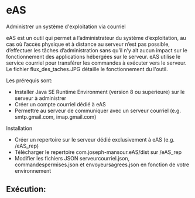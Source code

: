 # eAS
Administrer un système d'exploitation via courriel

eAS est un outil qui permet à l’administrateur du système d’exploitation, au cas où l’accès physique et à distance au serveur n’est pas possible, d’effectuer les tâches d’administration sans qu’il n’y ait aucun impact sur le fonctionnement des applications hébergées sur le serveur.
eAS utilise le service courriel pour transférer les commandes à exécuter vers le serveur. Le fichier flux_des_taches.JPG détaille le fonctionnement du l'outil.

Les prérequis sont:
- Installer Java SE Runtime Environment (version 8 ou superieure) sur le serveur à administrer
- Créer un compte courriel dédié à eAS
- Permettre au serveur de communiquer avec un serveur courriel (e.g. smtp.gmail.com, imap.gmail.com)
 
Installation
- Créer un repertoire sur le serveur dédié exclusivement à eAS (e.g. /eAS_rep)
- Télécharger le repertoire com.joseph-mansour.eAS/dist sur /eAS_rep
- Modifier les fichiers JSON serveurcourriel.json, commandespermises.json et envoyeursagrees.json en fonction de votre environnement
  
Exécution:
- 

  


